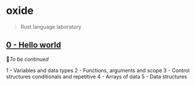 # oxide

> Rust language laboratory

## [0 - Hello world](https://github.com/AtomicBuilders/oxide/blob/main/docs/0-hello-world.md)

🚧_To be continued_

1 - Variables and data types
2 - Functions, arguments and scope
3 - Control structures conditionals and repetitive
4 - Arrays of data
5 - Data structures
